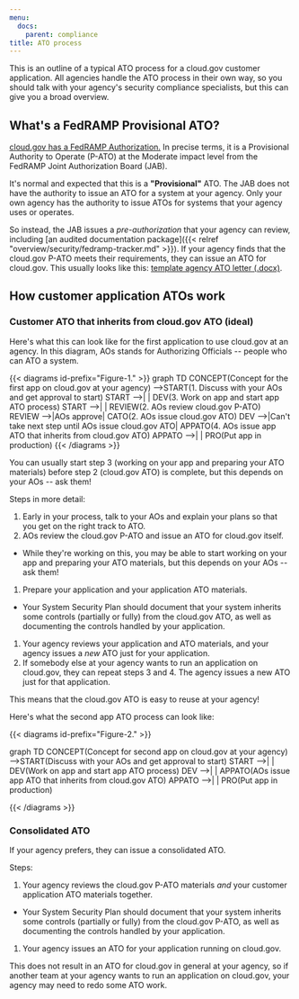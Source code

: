 ```yaml
---
menu:
  docs:
    parent: compliance
title: ATO process
---
```


This is an outline of a typical ATO process for a cloud.gov customer application. All agencies handle the ATO process in their own way, so you should talk with your agency's security compliance specialists, but this can give you a broad overview.

## What's a FedRAMP Provisional ATO?

[cloud.gov has a FedRAMP Authorization.](https://marketplace.fedramp.gov/#/product/18f-cloudgov?sort=productName) In precise terms, it is a Provisional Authority to Operate (P-ATO) at the Moderate impact level from the FedRAMP Joint Authorization Board (JAB).

It's normal and expected that this is a **"Provisional"** ATO. The JAB does not have the authority to issue an ATO for a system at your agency. Only your own agency has the authority to issue ATOs for systems that your agency uses or operates.

So instead, the JAB issues a *pre-authorization* that your agency can review, including [an audited documentation package]({{< relref "overview/security/fedramp-tracker.md" >}}). If your agency finds that the cloud.gov P-ATO meets their requirements, they can issue an ATO for cloud.gov. This usually looks like this: [template agency ATO letter (.docx)](https://s3.amazonaws.com/sitesusa/wp-content/uploads/sites/482/2017/03/FedRAMP-ATO-Letter-Template-v1.0.docx).

## How customer application ATOs work

### Customer ATO that inherits from cloud.gov ATO (ideal)

Here's what this can look like for the first application to use cloud.gov at an agency. In this diagram, AOs stands for Authorizing Officials -- people who can ATO a system.

{{< diagrams id-prefix="Figure-1." >}}
graph TD
CONCEPT(Concept for the first app on cloud.gov at your agency) -->START(1. Discuss with your AOs and get approval to start)
START -->| | DEV(3. Work on app and start app ATO process)
START -->| | REVIEW(2. AOs review cloud.gov P-ATO)
REVIEW -->|AOs approve| CATO(2. AOs issue cloud.gov ATO)
DEV -->|Can't take next step until AOs issue cloud.gov ATO| APPATO(4. AOs issue app ATO that inherits from cloud.gov ATO)
APPATO -->| | PRO(Put app in production)
{{< /diagrams >}}

You can usually start step 3 (working on your app and preparing your ATO materials) before step 2 (cloud.gov ATO) is complete, but this depends on your AOs -- ask them!

Steps in more detail:

1. Early in your process, talk to your AOs and explain your plans so that you get on the right track to ATO.
1. AOs review the cloud.gov P-ATO and issue an ATO for cloud.gov itself.
  * While they're working on this, you may be able to start working on your app and preparing your ATO materials, but this depends on your AOs -- ask them! 
1. Prepare your application and your application ATO materials.
  * Your System Security Plan should document that your system inherits some controls (partially or fully) from the cloud.gov ATO, as well as documenting the controls handled by your application.
1. Your agency reviews your application and ATO materials, and your agency issues a *new* ATO just for your application.
1. If somebody else at your agency wants to run an application on cloud.gov, they can repeat steps 3 and 4. The agency issues a new ATO just for that application.

This means that the cloud.gov ATO is easy to reuse at your agency!

Here's what the second app ATO process can look like:

{{< diagrams id-prefix="Figure-2." >}}

graph TD
CONCEPT(Concept for second app  on cloud.gov at your agency) -->START(Discuss with your AOs and get approval to start)
START -->| | DEV(Work on app and start app ATO process)
DEV -->| | APPATO(AOs issue app ATO that inherits from cloud.gov ATO)
APPATO -->| | PRO(Put app in production)

{{< /diagrams >}}

### Consolidated ATO

If your agency prefers, they can issue a consolidated ATO.

Steps:

1. Your agency reviews the cloud.gov P-ATO materials *and* your customer application ATO materials together.
  * Your System Security Plan should document that your system inherits some controls (partially or fully) from the cloud.gov P-ATO, as well as documenting the controls handled by your application.
1. Your agency issues an ATO for your application running on cloud.gov.

This does not result in an ATO for cloud.gov in general at your agency, so if another team at your agency wants to run an application on cloud.gov, your agency may need to redo some ATO work.
